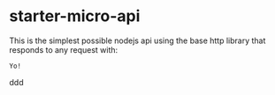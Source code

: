 # starter-micro-api

This is the simplest possible nodejs api  using the base http library that responds to any request with:   
```ddd
Yo! 
```
ddd
